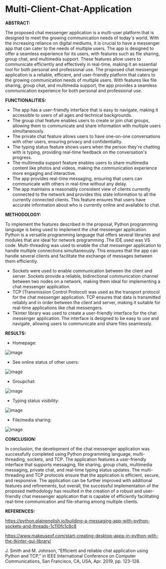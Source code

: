 # Multi-Client-Chat-Application

**ABSTRACT:**

The proposed chat messenger application is a multi-user platform that is designed to meet the growing communication needs of today's world. With the increasing reliance on digital mediums, it is crucial to have a messenger app that can cater to the needs of multiple users. The app is designed to offer a seamless experience for its users, with features such as file sharing, group chat, and multimedia support. These features allow users to communicate efficiently and effectively in real-time, making it an essential tool for both personal and professional use. The proposed chat messenger application is a reliable, efficient, and user-friendly platform that caters to the growing communication needs of multiple users. With features like file sharing, group chat, and multimedia support, the app provides a seamless communication experience for both personal and professional use.

**FUNCTIONALITIES:**
- The app has a user-friendly interface that is easy to navigate, making it accessible to users of all ages and technical backgrounds.
- The group chat feature enables users to create or join chat groups, allowing them to communicate and share information with multiple users simultaneously.
- The private chat feature allows users to have one-on-one conversations with other users, ensuring privacy and confidentiality.
- The typing status feature shows users when the person they're chatting with is typing, providing real-time feedback on the conversation's progress.
- The multimedia support feature enables users to share multimedia content like photos and videos, making the communication experience more engaging and interactive.
- The app provides real-time messaging, ensuring that users can communicate with others in real-time without any delay.
- The app maintains a reasonably consistent view of clients currently connected to the network and provides this state information to all the currently connected clients. This feature ensures that users have accurate 
  information about who is currently online and available to chat.


**METHODOLOGY:**

To implement the features described in the proposal, Python programming language is being used to implement the chat messenger application. Python is a versatile programming language that offers several libraries and modules that are ideal for network programming .The IDE used was VS code.
Multi-threading was used to enable the chat messenger application to handle multiple connections simultaneously. This ensures that the app can handle several clients and facilitate the exchange of messages between them efficiently.

- Sockets were used to enable communication between the client and server. Sockets provide a reliable, bidirectional communication channel between two nodes on a network, making them ideal for implementing a chat messenger application.
- TCP (Transmission Control Protocol) was used as the transport protocol for the chat messenger application. TCP ensures that data is transmitted reliably and in order between the client and server, making it suitable for real-time applications like chat messengers.
- Tkinter library was used to create a user-friendly interface for the chat messenger application. The interface is designed to be easy to use and navigate, allowing users to communicate and share files seamlessly.

**RESULTS:**

- Homepage:

![image](https://github.com/mfahad960/Multi-Client-Chat-Application/assets/133112083/be34586a-f0ed-41db-aee3-c243bc865f46)


- See online status of other users:
  
![image](https://github.com/mfahad960/Multi-Client-Chat-Application/assets/133112083/4baf11e6-785c-4b42-9d3c-84510886c9e5)


- Groupchat:

![image](https://github.com/mfahad960/Multi-Client-Chat-Application/assets/133112083/40c3fa1a-3dfc-4cbc-949a-f1e59fceb70d)


- Typing status visibility:

![image](https://github.com/mfahad960/Multi-Client-Chat-Application/assets/133112083/667f28e2-8811-458a-a872-6ff2effc34ff)


- File/media sharing:

![image](https://github.com/mfahad960/Multi-Client-Chat-Application/assets/133112083/89cb2ae7-264c-474a-affa-2fa5c14c427b)


**CONCLUSION:**

In conclusion, the development of the chat messenger application was successfully completed using Python programming language, multi-threading, sockets, and TCP. The application features a user-friendly interface that supports messaging, file sharing, group chats, multimedia messaging, private chat, and real-time typing status updates. The multi-threading and TCP protocols ensure that the application is efficient, secure, and responsive. The application can be further improved with additional features and refinements, but overall, the successful implementation of the proposed methodology has resulted in the creation of a robust and user-friendly chat messenger application that is capable of efficiently facilitating real-time communication and file-sharing among multiple clients.

**REFERENCES:**

https://python.plainenglish.io/building-a-messaging-app-with-python-sockets-and-threads-1c110fc1c8c8

https://www.makeuseof.com/start-creating-desktop-apps-in-python-with-the-tkinter-gui-library/

J. Smith and M. Johnson, "Efficient and reliable chat application using Python and TCP," in IEEE International Conference on Computer Communications, San Francisco, CA, USA, Apr. 2019, pp. 123-128. 

